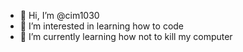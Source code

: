 - 👋 Hi, I’m @cim1030
- 👀 I’m interested in learning how to code
- 🌱 I’m currently learning how not to kill my computer


<!---
cim1030/cim1030 is a ✨ special ✨ repository because its `README.md` (this file) appears on your GitHub profile.
You can click the Preview link to take a look at your changes.
--->

